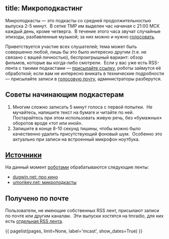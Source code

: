 title: Микроподкастинг
---
Микроподкасты — это подкасты со средней продолжительностью выпуска 2-5 минут.  В
сетке ТМР им выделен час начиная с 21:00 МСК каждый день, кроме четверга.  В
течение этого часа звучат случайные эпизоды, разбавленные музыкой; за них можно
и нужно [голосовать][vote].

Приветствуется участие всех слушателей; тема может быть совершенно любой, лишь
бы это было интересно другим (т.е. не связано с вашей личностью), беспроигрышный
вариант: обзор фильмов, которые вы когда-либо смотрели.  Если у вас уже есть
RSS-лента с такими подкастами — [присылайте ссылку](/feedback.html), роботы
займутся её обработкой; если вам не интересно вникать в технические подробности
— присылайте записи в [голосовую почту](/voicemail.html), администраторы
разберутся.


## Советы начинающим подкастерам

1. Многим сложно записать 5 минут голоса с первой попытки.  Не мучайтесь,
напишите текст на бумаге и читайте по ней.  Постарайтесь при этом использовать
живую речь, без «бумажных» оборотов вроде «тот или иной».
2. Запишите в конце 8-10 секунд тишины, чтобы можно было качественно удалить
присутствующий фоновый шум.  Особенно это актуально при записи на встроенный
микрофон ноутбука.


## <a href="/mcast.html#sources" name="sources">Источники</a>

На данный момент [роботами](/robots.html) обрабатываются следующие ленты:

- [dugwin.net: про кино](http://www.dugwin.net/podcast/prokino)
- [umonkey.net: микроподкасты](http://umonkey.net/mcast.html)

[vote]: /jabber.html


## Получено по почте

Пользователи, не имеющие собственных RSS лент, присылают записи по почте или
другим каналам.  Эти выпуски хостятся на tmradio, для них есть [отдельная RSS
лента](/mcast.xml).

{{ pagelist(pages, limit=None, label='mcast', show_dates=True) }}

